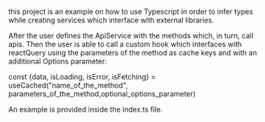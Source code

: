this project is an example on how to use Typescript in order to infer types while creating services which interface with external libraries.

After the user defines the ApiService with the methods which, in turn, call apis.
Then the user is able to call a custom hook which interfaces with reactQuery using the parameters of the method
as cache keys and with an additional Options parameter:

const {data, isLoading, isError, isFetching} = useCached("name_of_the_method", parameters_of_the_method,optional_options_parameter)

An example is provided inside the index.ts file.
